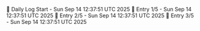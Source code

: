 📅 Daily Log Start - Sun Sep 14 12:37:51 UTC 2025
📌 Entry 1/5 - Sun Sep 14 12:37:51 UTC 2025
📌 Entry 2/5 - Sun Sep 14 12:37:51 UTC 2025
📌 Entry 3/5 - Sun Sep 14 12:37:51 UTC 2025
